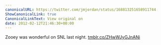 ```yaml
---
canonicalURL: https://twitter.com/jmjordan/status/168813251658911744
ShowCanonicalLink: true
CanonicalLinkText: View original on
date: 2012-02-12T21:46:30+00:00
---
```

Zooey was wonderful on SNL last night. [tmblr.co/ZHwWJyGJnANi](http://tmblr.co/ZHwWJyGJnANi)